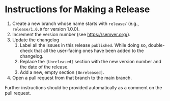 # Instructions for Making a Release

1. Create a new branch whose name starts with `release/` (e.g., `release/1.0.0` for version 1.0.0).
2. Increment the version number (see https://semver.org/).
3. Update the changelog
	1. Label all the issues in this release `published`. While doing so, double-check that all the user-facing ones have been added to the changelog.
	2. Replace the `[Unreleased]` section with the new version number and the date of the release.
	3. Add a new, empty section `[Unreleased]`.
4. Open a pull request from that branch to the main branch.

Further instructions should be provided automatically as a comment on the pull request.
